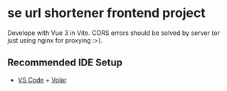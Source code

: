 # se url shortener frontend project

Develope with Vue 3 in Vite. 
CORS errors should be solved by server (or just using nginx for proxying :>).

## Recommended IDE Setup

- [VS Code](https://code.visualstudio.com/) + [Volar](https://marketplace.visualstudio.com/items?itemName=Vue.volar)
